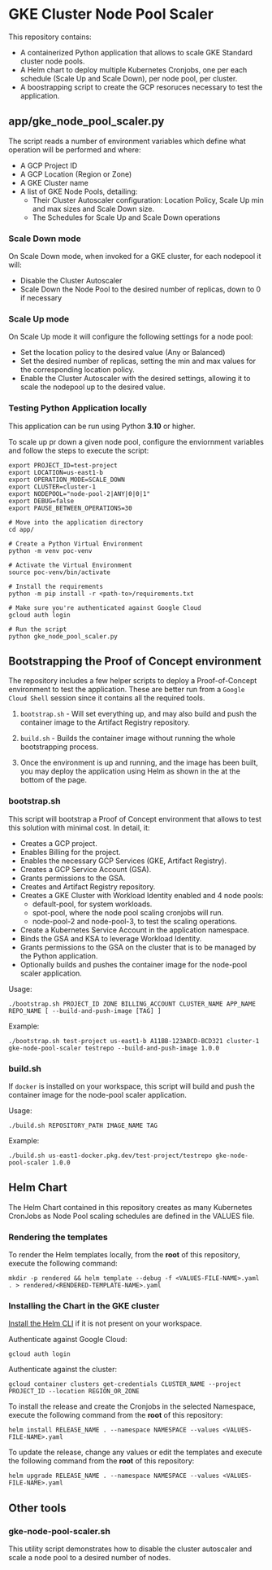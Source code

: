 # GKE Cluster Node Pool Scaler

This repository contains:
* A containerized Python application that allows to scale GKE Standard cluster node pools. 
* A Helm chart to deploy multiple Kubernetes Cronjobs, one per each schedule (Scale Up and Scale Down), per node pool, per cluster.
* A boostrapping script to create the GCP resoruces necessary to test the application.

## app/gke_node_pool_scaler.py

The script reads a number of environment variables which define what operation will be performed and where:
- A GCP Project ID
- A GCP Location (Region or Zone)
- A GKE Cluster name
- A list of GKE Node Pools, detailing:
  - Their Cluster Autoscaler configuration: Location Policy, Scale Up min and max sizes and Scale Down size.
  - The Schedules for Scale Up and Scale Down operations

### Scale Down mode 

On Scale Down mode, when invoked for a GKE cluster, for each nodepool it will:

- Disable the Cluster Autoscaler
- Scale Down the Node Pool to the desired number of replicas, down to 0 if necessary

### Scale Up mode

On Scale Up mode it will configure the following settings for a node pool:

- Set the location policy to the desired value (Any or Balanced)
- Set the desired number of replicas, setting the min and max values for the corresponding location policy.
- Enable the Cluster Autoscaler with the desired settings, allowing it to scale the nodepool up to the desired value.

### Testing Python Application locally

This application can be run using Python **3.10** or higher.

To scale up pr down a given node pool, configure the enviornment variables and follow the steps to execute the script:
```
export PROJECT_ID=test-project
export LOCATION=us-east1-b
export OPERATION_MODE=SCALE_DOWN
export CLUSTER=cluster-1
export NODEPOOL="node-pool-2|ANY|0|0|1"
export DEBUG=false
export PAUSE_BETWEEN_OPERATIONS=30

# Move into the application directory
cd app/

# Create a Python Virtual Environment
python -m venv poc-venv

# Activate the Virtual Environment
source poc-venv/bin/activate

# Install the requirements
python -m pip install -r <path-to>/requirements.txt

# Make sure you're authenticated against Google Cloud
gcloud auth login

# Run the script
python gke_node_pool_scaler.py
```

## Bootstrapping the Proof of Concept environment

The repository includes a few helper scripts to deploy a Proof-of-Concept environment to test the application.
These are better run from a `Google Cloud Shell` session since it contains all the required tools.

1. `bootstrap.sh` - Will set everything up, and may also build and push the container image to the Artifact Registry repository.

2. `build.sh` - Builds the container image without running the whole bootstrapping process.

3. Once the environment is up and running, and the image has been built, you may deploy the application using Helm as shown in the at the bottom of the page.

### bootstrap.sh

This script will bootstrap a Proof of Concept environment that allows to test this solution with minimal cost. 
In detail, it:

- Creates a GCP project.
- Enables Billing for the project.
- Enables the necessary GCP Services (GKE, Artifact Registry).
- Creates a GCP Service Account (GSA).
- Grants permissions to the GSA.
- Creates and Artifact Registry repository.
- Creates a GKE Cluster with Workload Identity enabled and 4 node pools:
  - default-pool, for system workloads.
  - spot-pool, where the node pool scaling cronjobs will run.
  - node-pool-2 and node-pool-3, to test the scaling operations.
- Create a Kubernetes Service Account in the application namespace.
- Binds the GSA and KSA to leverage Workload Identity.
- Grants permissions to the GSA on the cluster that is to be managed by the Python application.
- Optionally builds and pushes the container image for the node-pool scaler application.

Usage:
```
./bootstrap.sh PROJECT_ID ZONE BILLING_ACCOUNT CLUSTER_NAME APP_NAME REPO_NAME [ --build-and-push-image [TAG] ]
```

Example:
```
./bootstrap.sh test-project us-east1-b A11BB-123ABCD-BCD321 cluster-1 gke-node-pool-scaler testrepo --build-and-push-image 1.0.0
```

### build.sh

If `docker` is installed on your workspace, this script will build and push the container image for the node-pool scaler application.

Usage:
```
./build.sh REPOSITORY_PATH IMAGE_NAME TAG
```

Example:
```
./build.sh us-east1-docker.pkg.dev/test-project/testrepo gke-node-pool-scaler 1.0.0
```

## Helm Chart

The Helm Chart contained in this repository creates as many Kubernetes CronJobs as Node Pool scaling schedules are defined in the VALUES file.

### Rendering the templates

To render the Helm templates locally, from the **root** of this repository, execute the following command:

```
mkdir -p rendered && helm template --debug -f <VALUES-FILE-NAME>.yaml . > rendered/<RENDERED-TEMPLATE-NAME>.yaml
```

### Installing the Chart in the GKE cluster

[Install the Helm CLI](https://helm.sh/docs/intro/install/#from-script) if it is not present on your workspace.

Authenticate against Google Cloud:

```
gcloud auth login
```

Authenticate against the cluster:

```
gcloud container clusters get-credentials CLUSTER_NAME --project PROJECT_ID --location REGION_OR_ZONE
```

To install the release and create the Cronjobs in the selected Namespace, execute the following command from the **root** of this repository:

```
helm install RELEASE_NAME . --namespace NAMESPACE --values <VALUES-FILE-NAME>.yaml
```

To update the release, change any values or edit the templates and execute the following command from the **root** of this repository:

```
helm upgrade RELEASE_NAME . --namespace NAMESPACE --values <VALUES-FILE-NAME>.yaml
```

## Other tools

### gke-node-pool-scaler.sh

This utility script demonstrates how to disable the cluster autoscaler and scale a node pool to a desired number of nodes.